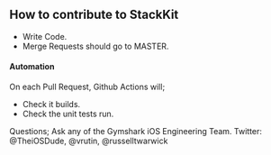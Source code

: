 ## How to contribute to StackKit

- Write Code.
- Merge Requests should go to MASTER.

#### **Automation**

On each Pull Request, Github Actions will;

- Check it builds.
- Check the unit tests run.

Questions; Ask any of the Gymshark iOS Engineering Team.
Twitter: @TheiOSDude, @vrutin, @russelltwarwick

